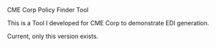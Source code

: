 CME Corp Policy Finder Tool

This is a Tool I developed for CME Corp to demonstrate EDI generation.

Current, only this version exists.
